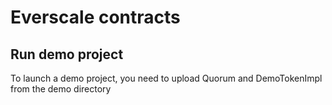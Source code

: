 # Everscale contracts

## Run demo project

To launch a demo project, you need to upload Quorum and DemoTokenImpl from the demo directory